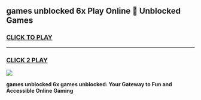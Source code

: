 
## games unblocked 6x Play Online 👋 Unblocked Games
<h3>
<a href="https://premium.freeplayer.one?title=games_unblocked_6x&ref=19F">CLICK TO PLAY</a></h3>
<hr>

<h3>
<a href="https://premium.freeplayer.one?title=games_unblocked_6x&ref=19F">CLICK 2 PLAY</a>
  
</h3>

<a href="https://premium.freeplayer.one?title=games_unblocked_6x&ref=19F"><img src="https://clearcache.store/games.png"></a>


**games unblocked 6x games unblocked: Your Gateway to Fun and Accessible Online Gaming**

